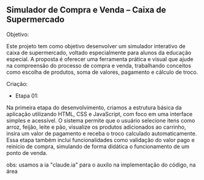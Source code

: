 ## Simulador de Compra e Venda – Caixa de Supermercado

Objetivo:

Este projeto tem como objetivo desenvolver um simulador interativo de caixa de supermercado, voltado especialmente para alunos da educação especial. A proposta é oferecer uma ferramenta prática e visual que ajude na compreensão do processo de compra e venda, trabalhando conceitos como escolha de produtos, soma de valores, pagamento e cálculo de troco.

Criação:

- Etapa 01:
  
Na primeira etapa do desenvolvimento, criamos a estrutura básica da aplicação utilizando HTML, CSS e JavaScript, com foco em uma interface simples e acessível. O sistema permite que o usuário selecione itens como arroz, feijão, leite e pão, visualize os produtos adicionados ao carrinho, insira um valor de pagamento e receba o troco calculado automaticamente. Essa etapa também inclui funcionalidades como validação do valor pago e reinício de compra, simulando de forma didática o funcionamento de um ponto de venda.

obs: usamos a ia "claude.ia" para o auxilo na implementação do código, na área <script>, já que se tratava de uma área mais avançada na qual ainda não tínhamos domínio técnico. Com isso, conseguimos aplicar recursos que tornaram a simulação mais realista e funcional.


![{6A49C7F1-3005-4BE2-8B27-99B6EF9210E3}](https://github.com/user-attachments/assets/67cb4f61-c78a-4150-8d38-617736602345)




- Etapa 02:

Na segunda etapa do desenvolvimento do simulador, foi implementada uma funcionalidade de navegação por categorias, com a criação de dois botões: um para bebidas e outro para alimentos. Essa divisão teve como objetivo tornar a experiência do usuário mais intuitiva e organizada. Além disso, foram adicionados novos componentes ao estoque do supermercado, totalizando agora 20 itens disponíveis. Essa ampliação busca oferecer uma variedade maior de produtos, tornando o simulador mais completo, atrativo e realista para o público.




![{8057B90A-C4CC-4238-9803-2B0EBC98E9F5}](https://github.com/user-attachments/assets/e9424bdc-1f39-44ad-95cd-a02259645b08)
![{49985293-9BD6-41E6-87CE-51366FB143D6}](https://github.com/user-attachments/assets/45bd3796-7f70-45ca-86c0-21d8fc1ae25a)
![{E33AA7F6-BDCE-461D-A08E-D3DC28CABAFD}](https://github.com/user-attachments/assets/7c1885fc-d136-44f9-9dbc-0d235f81f78c)






